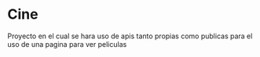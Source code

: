 # Cine
Proyecto en el cual se hara uso de apis tanto propias como publicas para el uso de una pagina para ver peliculas
